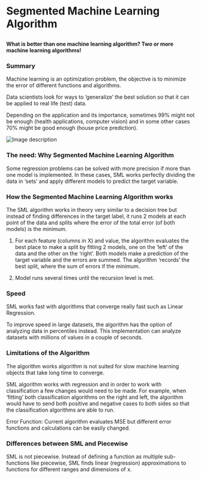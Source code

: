 # Segmented Machine Learning Algorithm<p>

__What is better than one machine learning algorithm? Two or more machine learning algorithms!__<p>

### Summary<p>
Machine learning is an optimization problem, the objective is to minimize the error of different functions and algorithms.<p>
Data scientists look for ways to ‘generalize’ the best solution so that it can be applied to real life (test) data.<p>
Depending on the application and its importance, sometimes 99% might not be enough (health applications, computer vision) and in some other cases 70% might be good enough (house price prediction).

![Image description](../master/image02.jpg)

### The need: Why Segmented Machine Learning Algorithm<p>
Some regression problems can be solved with more precision if more than one model is implemented. In these cases, SML works perfectly dividing the data in ‘sets’ and apply different models to predict the target variable.

### How the Segmented Machine Learning Algorithm works<p>
The SML algorithm works in theory very similar to a decision tree but instead of finding differences in the target label, it runs 2 models at each point of the data and splits where the error of the total error (of both models) is the minimum.<p>
1.	For each feature (columns in X) and value, the algorithm evaluates the best place to make a split by fitting 2 models, one on the ‘left’ of the data and the other on the ‘right’. Both models make a prediction of the target variable and the errors are summed. The algorithm ‘records’ the best split, where the sum of errors if the minimum.<p>
2.	Model runs several times until the recursion level is met.

### Speed<p>
SML works fast with algorithms that converge really fast such as Linear Regression.<p>
To improve speed in large datasets, the algorithm has the option of analyzing data in percentiles instead. This implementation can analyze datasets with millions of values in a couple of seconds.<p>

### Limitations of the Algorithm<p>
The algorithm works algorithm is not suited for slow machine learning objects that take long time to converge.<p>
SML algorithm works with regression and in order to work with classification a few changes would need to be made. For example, when ‘fitting’ both classification algorithms on the right and left, the algorithm would have to send both positive and negative cases to both sides so that the classification algorithms are able to run.<p>
Error Function: Current algorithm evaluates MSE but different error functions and calculations can be easily changed.

### Differences between SML and Piecewise<p>
SML is not piecewise. Instead of defining a function as multiple sub-functions like piecewise, SML finds linear (regression) approximations to functions for different ranges and dimensions of x.
